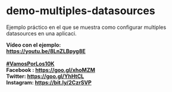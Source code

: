 # demo-multiples-datasources

Ejemplo práctico en el que se muestra como configurar multiples datasources en una aplicaci.


<b>Vídeo con el ejemplo:</b><br>
<b>https://youtu.be/8LnZLBpyg8E</b><br>
<br>
<b><a href="https://goo.gl/v2Oej4" target="_blank">#VamosPorLos10K</a><b>
<br>
Facebook : https://goo.gl/xhoMZM<br>
Twitter: https://goo.gl/YhHtCL<br>
Instagram: https://bit.ly/2CzrSVP<br>
